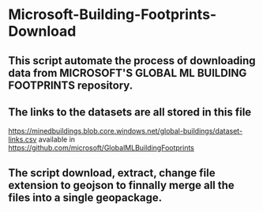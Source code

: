 # Microsoft-Building-Footprints-Download
## This script automate the process of downloading data from MICROSOFT'S GLOBAL ML BUILDING FOOTPRINTS repository.
## The links to the datasets are all stored in this file
https://minedbuildings.blob.core.windows.net/global-buildings/dataset-links.csv 
available in 
https://github.com/microsoft/GlobalMLBuildingFootprints 

## The script download, extract, change file extension to geojson to finnally merge all the files into a single geopackage.
